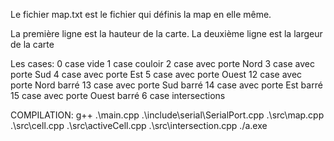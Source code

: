 Le fichier map.txt est le fichier qui définis la map en elle même. 

La première ligne est la hauteur de la carte.
La deuxième ligne est la largeur de la carte

Les cases:
0 case vide
1 case couloir
2 case avec porte Nord
3 case avec porte Sud
4 case avec porte Est
5 case avec porte Ouest
12 case avec porte Nord barré
13 case avec porte Sud barré
14 case avec porte Est barré
15 case avec porte Ouest barré
6 case intersections 



COMPILATION:
g++ .\main.cpp .\include\serial\SerialPort.cpp .\src\map.cpp .\src\cell.cpp .\src\activeCell.cpp .\src\intersection.cpp
./a.exe

